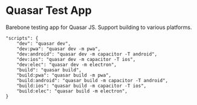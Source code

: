 # Quasar Test App

Barebone testing app for Quasar JS. Support building to various platforms.

    "scripts": {
        "dev": "quasar dev",
        "dev:pwa": "quasar dev -m pwa",
        "dev:android": "quasar dev -m capacitor -T android",
        "dev:ios": "quasar dev -m capacitor -T ios",
        "dev:elec": "quasar dev -m electron",
        "build": "quasar build",
        "build:pwa": "quasar build -m pwa",
        "build:android": "quasar build -m capacitor -T android",
        "build:ios": "quasar build -m capacitor -T ios",
        "build:elec": "quasar build -m electron",
    }
